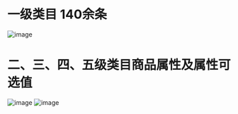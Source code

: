 # 一级类目 140余条


 ![image](https://one-piece.oss-cn-hangzhou.aliyuncs.com/%E7%A7%81%E4%BA%BA/leimu.png)
 
# 二、三、四、五级类目商品属性及属性可选值
![image](https://one-piece.oss-cn-hangzhou.aliyuncs.com/%E7%A7%81%E4%BA%BA/sdf.png)
![image](https://one-piece.oss-cn-hangzhou.aliyuncs.com/%E7%A7%81%E4%BA%BA/%E9%87%8D%E5%A4%8D%E7%9A%84%E5%8F%91%E7%94%9F%E5%9C%B0%E6%96%B9.png)
